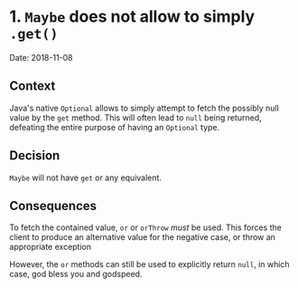 # 1. `Maybe` does not allow to simply `.get()`

Date: 2018-11-08

## Context

Java's native `Optional` allows to simply attempt to fetch the possibly null value by the `get` method.
This will often lead to `null` being returned, defeating the entire purpose of having an `Optional` type.

## Decision

`Maybe` will not have `get` or any equivalent.

## Consequences

To fetch the contained value, `or` or `orThrow` *must* be used.
This forces the client to produce an alternative value for the negative case, or throw an appropriate exception

However, the `or` methods can still be used to explicitly return `null`, in which case, god bless you and godspeed.

